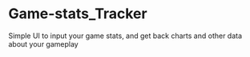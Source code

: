 # Game-stats_Tracker
Simple UI to input your game stats, and get back charts and other data about your gameplay
